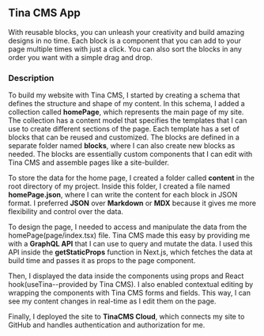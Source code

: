 ## Tina CMS App

With reusable blocks, you can unleash your creativity and build amazing designs in no time. Each block is a component that you can add to your page multiple times with just a click. You can also sort the blocks in any order you want with a simple drag and drop.

### Description
To build my website with Tina CMS, I started by creating a schema that defines the structure and shape of my content. In this schema, I added a collection called **homePage**, which represents the main page of my site. The collection has a content model that specifies the templates that I can use to create different sections of the page. Each template has a set of blocks that can be reused and customized. The blocks are defined in a separate folder named **blocks**, where I can also create new blocks as needed. The blocks are essentially custom components that I can edit with Tina CMS and assemble pages like a site-builder.

To store the data for the home page, I created a folder called **content** in the root directory of my project. Inside this folder, I created a file named **homePage.json**, where I can write the content for each block in JSON format. I preferred **JSON** over **Markdown** or **MDX** because it gives me more flexibility and control over the data.

To design the page, I needed to access and manipulate the data from the homePage(page/index.tsx) file. Tina CMS made this easy by providing me with a **GraphQL API** that I can use to query and mutate the data. I used this API inside the **getStaticProps** function in Next.js, which fetches the data at build time and passes it as props to the page component.

Then, I displayed the data inside the components using props and React hook(useTina--provided by Tina CMS). I also enabled contextual editing by wrapping the components with Tina CMS forms and fields. This way, I can see my content changes in real-time as I edit them on the page.

Finally, I deployed the site to **TinaCMS Cloud**, which connects my site to GitHub and handles authentication and authorization for me.


